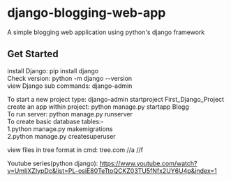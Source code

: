 # django-blogging-web-app
A simple blogging web application using python's django framework

## Get Started
install Django: pip install django\
Check version: python -m django --version\
view Django sub commands: django-admin

To start a new project type: django-admin startproject First_Django_Project\
create an app within project: python manage.py startapp Blogg\
To run server: python manage.py runserver\
To create basic database tables:-\
    1.python manage.py makemigrations\
    2.python manage.py createsuperuser

view files in tree format in cmd: tree.com //a //f

Youtube series(python django): https://www.youtube.com/watch?v=UmljXZIypDc&list=PL-osiE80TeTtoQCKZ03TU5fNfx2UY6U4p&index=1